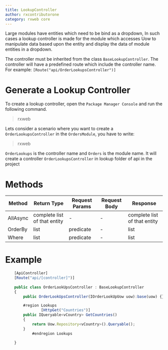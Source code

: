 ```yaml
---
title: LookupController
author: rxcontributorone
category: rxweb core
---
```


Large modules have entities which need to be bind as a dropdown, In such cases a lookup controller is made for the module which accesses Uow to manipulate data based upon the entity and display the data of module entities in a dropdown.  

The controller must be inherited from the class `BaseLookupController`. The controller will have a predefined route which include the controller name. For example: `[Route("api/OrderLookupsController")]` 

# Generate a Lookup Controller

To create a lookup controller, open the `Package Manager Console` and run the following command.

> rxweb

Lets consider a scenario where you want to create a `OrderLookupsController` in the `OrdersModule`, you have to write:

> rxweb

`OrderLookups` is the controller name and `Orders` is the module name. It will create a controller `OrderLookupsController` in lookup folder of api in the project

# Methods

| Method | Return Type | Request Params | Request Body | Response|
| ----------- | ----------- | ----------- | ----------- | ----------- | 
| AllAsync | complete list of that entity | - | - | complete list of that entity |
| OrderBy | list | predicate | - | list |
| Where | list | predicate |-| list |

# Example

```js
    [ApiController]
    [Route("api/[controller]")]
	
	public class OrderLookUpsController : BaseLookupController
    {
        public OrderLookUpsController(IOrderLookUpUow uow):base(uow) {}

        #region Lookups
        		[HttpGet("Countries")]
		public IQueryable<vCountry> GetCountries()
		{
			return Uow.Repository<vCountry>().Queryable();
		}
            #endregion Lookups

    }

```